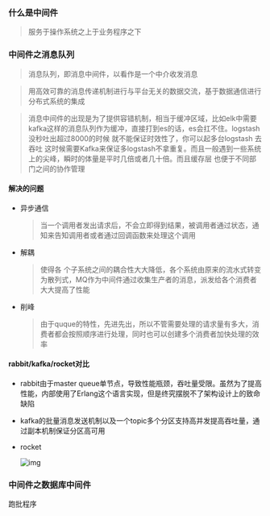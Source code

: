 ###  什么是中间件

> 服务于操作系统之上于业务程序之下



### 中间件之消息队列

> 消息队列，即消息中间件，以看作是一个中介收发消息

> 用高效可靠的消息传递机制进行与平台无关的数据交流，基于数据通信进行分布式系统的集成

> 消息中间件的出现是为了提供容错机制，相当于缓冲区域，比如elk中需要kafka这样的消息队列作为缓冲，直接打到es的话，es会扛不住。logstash没秒吐出超过8000的时候 就不能保证时效性了，你可以起多台logstash 去吞吐 这时候需要Kafka来保证多logstash不拿重复。而且一般遇到一些系统上的尖峰，瞬时的体量是平时几倍或者几十倍。而且缓存层 也便于不同部门之间的协作管理

#### 解决的问题

- 异步通信

  > 当一个调用者发出请求后，不会立即得到结果，被调用者通过状态，通知来告知调用者或者通过回调函数来处理这个调用

- 解耦

  > 使得各 个子系统之间的耦合性大大降低，各个系统由原来的流水式转变为散列式，MQ作为中间件通过收集生产者的消息，派发给各个消费者大大提高了性能

- 削峰

  > 由于quque的特性，先进先出，所以不管需要处理的请求量有多大，消费者都会按照顺序进行处理，同时也可以创建多个消费者加快处理的效率

#### rabbit/kafka/rocket对比

- rabbit由于master queue单节点，导致性能瓶颈，吞吐量受限。虽然为了提高性能，内部使用了Erlang这个语言实现，但是终究摆脱不了架构设计上的致命缺陷

- kafka的批量消息发送机制以及一个topic多个分区支持高并发提高吞吐量，通过副本机制保证分区高可用

- rocket

  

  <img src="https://yliang.oss-cn-shanghai.aliyuncs.com/img/programming/20190604163721276.png" alt="img"  />
  
  



### 中间件之数据库中间件

跑批程序

